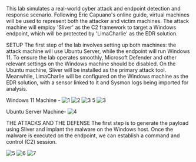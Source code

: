 This lab simulates a real-world cyber attack and endpoint detection and response scenario. Following Eric Capuano's online guide, virtual machines will be used to represent both the attacker and victim machines. The attack machine will employ 'Sliver' as the C2 framework to target a Windows endpoint, which will be protected by 'LimaCharlie' as the EDR solution.

SETUP
The first step of the lab involves setting up both machines: the attack machine will use Ubuntu Server, while the endpoint will run Windows 11. To ensure the lab operates smoothly, Microsoft Defender and other relevant settings on the Windows machine should be disabled. On the Ubuntu machine, Sliver will be installed as the primary attack tool. Meanwhile, LimaCharlie will be configured on the Windows machine as the EDR solution, with a sensor linked to it and Sysmon logs being imported for analysis.

Windows 11 Machine - 
![1](https://github.com/user-attachments/assets/01bff9d4-2919-47bc-8012-02c8332cbd02)
![2](https://github.com/user-attachments/assets/798481aa-d167-4834-841b-0a8a265aa7db)
![3 5](https://github.com/user-attachments/assets/475024b9-ca68-4fad-9537-df4106cc6ce3)
![3](https://github.com/user-attachments/assets/f0c0a9e8-9fd1-4d33-925d-af062985fef9)

Ubuntu Server Machine-
![4](https://github.com/user-attachments/assets/ec2724f6-86c2-48de-9703-dd80a02ba04c)

THE ATTACKS AND THE DEFENSE
The first step is to generate the payload using Sliver and implant the malware on the Windows host. Once the malware is executed on the endpoint, we can establish a command and control (C2) session.

![5](https://github.com/user-attachments/assets/c5c27bb5-a2f9-429f-bbc2-19a74842b941)
![6](https://github.com/user-attachments/assets/9d5bee94-71fc-4ad7-a96d-8b185a6565b8)
![7](https://github.com/user-attachments/assets/c5387421-b4f6-4397-b687-044b10280711)
